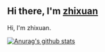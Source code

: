 ## Hi there, I'm [zhixuan](www.zhixuan.tk)

Hi, I'm zhixuan.

[![Anurag's github stats](https://github-readme-stats.vercel.app/api?username=zhixuan666)](https://github.com/anuraghazra/github-readme-stats)